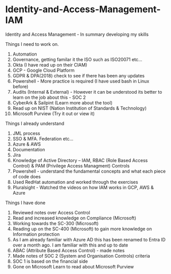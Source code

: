 # Identity-and-Access-Management-IAM
Identity and Access Management - In summary developing my skills

Things I need to work on.

1. Automation
2. Governance, getting familar it the ISO such as ISO20071 etc...
3. Okta (I have read up on their CIAM)
4. GCP - Google Cloud Platform
5. GDPR & DPA(2018) check to see if there has been any updates
6. Powershell - More practice is required (I have used bash in Linux before)
7. Audits (Internal & External) - However it can be understood its better to learn on the job about this - SOC 2 
8. CyberArk & Sailpint (Learn more about the tool)
9. Read up on NIST (Nation Institution of Standards & Technology)
10. Microsoft Purview (Try it out or view it)

Things I already understand

1. JML process
2. SSO & MFA. Federation etc...
3. Azure & AWS
4. Documentation
5. Jira
6. Knowledge of Active Directory – IAM, RBAC (Role Based Access Control) & PAM (Privilege Access Managment) Controls
7. Powershell - understand the fundamental concepts and what each piece of code does
8. Used RedHat automation and worked through the exercises
9. Pluralsight - Watched the videos on how IAM works in GCP, AWS & Azure

Things I have done

1. Reviewed notes over Access Control
2. Read and increased knowledge on Compliance (Microsoft)
3. Working towards the SC-300 (Microsoft)
4. Reading up on the SC-400 (Microsoft) to gain more knowledge on Information protection
5. As I am already familiar with Azure AD this has been renamed to Entra ID over a month ago. I am familiar with this and up to date
6. ABAC (Attribute Based Access Control) - made notes
7. Made notes of SOC 2 (System and Organisation Controls) criteria
8. SOC 1 is based on the financial side
9. Gone on Microsoft Learn to read about Microsoft Purview